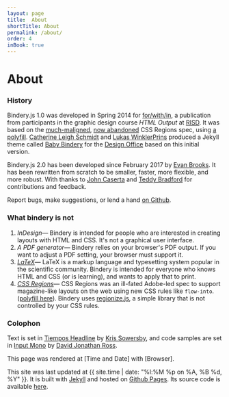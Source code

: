 ```yaml
---
layout: page
title:  About
shortTitle: About
permalink: /about/
order: 4
inBook: true
---
```


# About

### History

Bindery.js 1.0 was developed in Spring 2014 for [for/with/in](http://htmloutput.risd.gd),
a publication from participants in the graphic design course *HTML Output* at [RISD](http://risd.edu). It was based on the [much-maligned](https://alistapart.com/blog/post/css-regions-considered-harmful), [now abandoned](https://arstechnica.com/information-technology/2014/01/google-plans-to-dump-adobe-css-tech-to-make-blink-fast-not-rich) CSS Regions spec, using [a polyfill](https://github.com/FremyCompany/css-regions-polyfill). [Catherine Leigh Schmidt](http://cath.land) and [Lukas WinklerPrins](http://ltwp.net) produced a Jekyll theme called [Baby Bindery](https://github.com/thedesignoffice/babybindery) for the [Design Office](http://thedesignoffice.org/) based on this initial version.

Bindery.js 2.0 has been developed since February 2017 by [Evan Brooks](https://evanbrooks.info). It has been rewritten from scratch to be smaller, faster, more flexible, and more robust.  With thanks to [John Caserta](http://johncaserta.com/) and [Teddy Bradford](https://teddybradford.com/) for contributions and feedback.

Report bugs, make suggestions, or lend a hand
  <a href="https://github.com/evnbr/bindery">on Github</a>.

### What bindery is not

1. *InDesign*— Bindery is intended for people who are interested in creating layouts
with HTML and CSS. It's not a graphical user interface.
2. *A PDF generator*— Bindery relies on your browser's PDF output. If you want to adjust a PDF setting, your browser must support it.
3. *[LaTeX](https://www.latex-project.org)*— LaTeX is a markup language and typesetting system popular in the scientific community. Bindery is intended for everyone who knows HTML and CSS (or is learning), and wants to apply that to print.
4. *[CSS Regions](https://www.w3.org/TR/css-regions-1)*— CSS Regions was an ill-fated Adobe-led spec to support magazine-like layouts on the web using new CSS rules like `flow-into`. ([polyfill here](https://github.com/FremyCompany/css-regions-polyfill)). Bindery uses [regionize.js](https://github.com/evnbr/regionize), a simple library that is not controlled by your CSS rules.

<div class="colophon-wrap" markdown="1">

### Colophon
Text is set in [Tiempos Headline](https://klim.co.nz/retail-fonts/tiempos-headline) by [Kris Sowersby](https://klim.co.nz), and
code samples are set in [Input Mono](http://input.fontbureau.com) by [David Jonathan Ross](https://djr.com).

This page was rendered at <span id='now'>[Time and Date]</span> with <span id='browser'>[Browser]</span>.
<span id='displayInfo'></span>

This site was last updated at {{ site.time  | date: "%l:%M %p on %A, %B %d, %Y" }}. It is built with [Jekyll](https://jekyllrb.com) and
hosted on [Github Pages](https://pages.github.com). Its source code is available [here](https://github.com/evnbr/bindery/tree/master/docs).

</div>

<script type='text/javascript' src='/bindery/js/moment.min.js'></script>
<script type='text/javascript' src='/bindery/js/platform.js'></script>
<script type='text/javascript' src='/bindery/js/colophon.js'></script>
